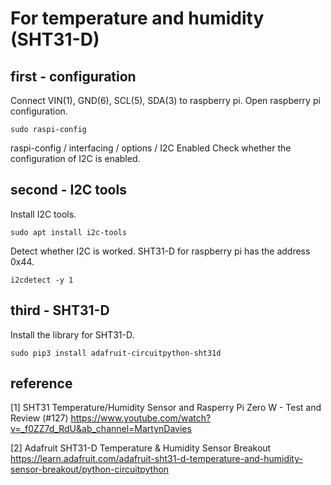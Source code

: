 # For temperature and humidity (SHT31-D) 

## first - configuration 

Connect VIN(1), GND(6), SCL(5), SDA(3) to raspberry pi. 
Open raspberry pi configuration. 

```
sudo raspi-config
```

raspi-config / interfacing / options / I2C Enabled
Check whether the configuration of I2C is enabled. 

## second - I2C tools 

Install I2C tools. 

```
sudo apt install i2c-tools
```

Detect whether I2C is worked. 
SHT31-D for raspberry pi has the address 0x44. 

```
i2cdetect -y 1
```

## third - SHT31-D 

Install the library for SHT31-D. 

```
sudo pip3 install adafruit-circuitpython-sht31d
```

## reference 

[1] SHT31 Temperature/Humidity Sensor and Rasperry Pi Zero W - Test and Review (#127)
https://www.youtube.com/watch?v=_f0ZZ7d_RdU&ab_channel=MartynDavies 

[2] Adafruit SHT31-D Temperature & Humidity Sensor Breakout
https://learn.adafruit.com/adafruit-sht31-d-temperature-and-humidity-sensor-breakout/python-circuitpython 
